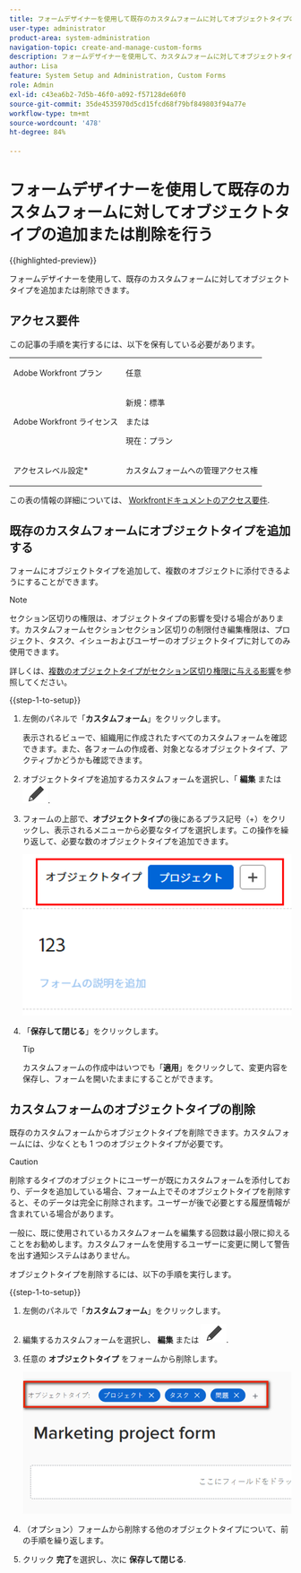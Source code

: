 ```yaml
---
title: フォームデザイナーを使用して既存のカスタムフォームに対してオブジェクトタイプの追加または削除を行う
user-type: administrator
product-area: system-administration
navigation-topic: create-and-manage-custom-forms
description: フォームデザイナーを使用して、カスタムフォームに対してオブジェクトタイプを追加または削除できます。
author: Lisa
feature: System Setup and Administration, Custom Forms
role: Admin
exl-id: c43ea6b2-7d5b-46f0-a092-f57128de60f0
source-git-commit: 35de4535970d5cd15fcd68f79bf849803f94a77e
workflow-type: tm+mt
source-wordcount: '478'
ht-degree: 84%

---
```


# フォームデザイナーを使用して既存のカスタムフォームに対してオブジェクトタイプの追加または削除を行う

{{highlighted-preview}}

フォームデザイナーを使用して、既存のカスタムフォームに対してオブジェクトタイプを追加または削除できます。

## アクセス要件

この記事の手順を実行するには、以下を保有している必要があります。

<table style="table-layout:auto"> 
 <col> 
 <col> 
 <tbody> 
  <tr data-mc-conditions=""> 
   <td role="rowheader"> <p>Adobe Workfront プラン</p> </td> 
   <td>任意</td> 
  </tr> 
  <tr> 
   <td role="rowheader">Adobe Workfront ライセンス</td> 
   <td>
   <p>新規：標準</p>
   <p>または</p>
   <p>現在：プラン</p></td> 
  </tr> 
  <tr data-mc-conditions=""> 
   <td role="rowheader">アクセスレベル設定*</td> 
   <td><p>カスタムフォームへの管理アクセス権</p></td> 
  </tr>  
 </tbody> 
</table>

この表の情報の詳細については、 [Workfrontドキュメントのアクセス要件](/help/quicksilver/administration-and-setup/add-users/access-levels-and-object-permissions/access-level-requirements-in-documentation.md).

## 既存のカスタムフォームにオブジェクトタイプを追加する

フォームにオブジェクトタイプを追加して、複数のオブジェクトに添付できるようにすることができます。

>[!NOTE]
>
>セクション区切りの権限は、オブジェクトタイプの影響を受ける場合があります。カスタムフォームセクションセクション区切りの制限付き編集権限は、プロジェクト、タスク、イシューおよびユーザーのオブジェクトタイプに対してのみ使用できます。
>
>詳しくは、[複数のオブジェクトタイプがセクション区切り権限に与える影響](/help/quicksilver/administration-and-setup/customize-workfront/create-manage-custom-forms/form-designer/design-a-form/organize-a-form.md#how-multiple-object-types-can-affect-section-break-permissions)を参照してください。


{{step-1-to-setup}}

1. 左側のパネルで「**カスタムフォーム**」をクリックします。

   表示されるビューで、組織用に作成されたすべてのカスタムフォームを確認できます。また、各フォームの作成者、対象となるオブジェクトタイプ、アクティブかどうかも確認できます。

1. オブジェクトタイプを追加するカスタムフォームを選択し、「 **編集** <span class="preview">または ![編集アイコン](assets/edit-icon.png).</span>

1. フォームの上部で、**オブジェクトタイプ**&#x200B;の後にあるプラス記号（+）をクリックし、表示されるメニューから必要なタイプを選択します。この操作を繰り返して、必要な数のオブジェクトタイプを追加できます。

   ![](assets/add-new-object.png)

1. 「**保存して閉じる**」をクリックします。

   >[!TIP]
   >
   >カスタムフォームの作成中はいつでも「**適用**」をクリックして、変更内容を保存し、フォームを開いたままにすることができます。

## カスタムフォームのオブジェクトタイプの削除

既存のカスタムフォームからオブジェクトタイプを削除できます。カスタムフォームには、少なくとも 1 つのオブジェクトタイプが必要です。

>[!CAUTION]
>
>削除するタイプのオブジェクトにユーザーが既にカスタムフォームを添付しており、データを追加している場合、フォーム上でそのオブジェクトタイプを削除すると、そのデータは完全に削除されます。ユーザーが後で必要とする履歴情報が含まれている場合があります。
>
>一般に、既に使用されているカスタムフォームを編集する回数は最小限に抑えることをお勧めします。カスタムフォームを使用するユーザーに変更に関して警告を出す通知システムはありません。

オブジェクトタイプを削除するには、以下の手順を実行します。

{{step-1-to-setup}}

1. 左側のパネルで「**カスタムフォーム**」をクリックします。
1. 編集するカスタムフォームを選択し、 **編集** <span class="preview">または ![編集アイコン](assets/edit-icon.png).</span>
1. 任意の **オブジェクトタイプ** をフォームから削除します。

   ![](assets/delete-object-types.png)

1. （オプション）フォームから削除する他のオブジェクトタイプについて、前の手順を繰り返します。
1. クリック **完了**&#x200B;を選択し、次に **保存して閉じる**.
